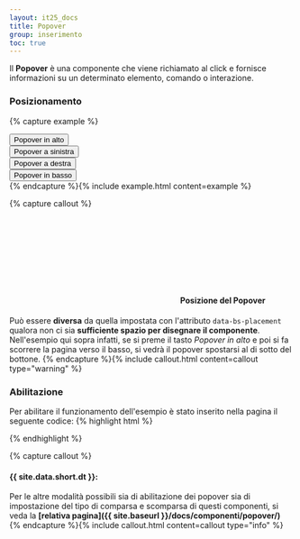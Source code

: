 ```yaml
---
layout: it25_docs
title: Popover
group: inserimento
toc: true
---
```


Il **Popover** è una componente che viene richiamato al click e fornisce informazioni su un determinato elemento, comando o interazione.

### Posizionamento

{% capture example %}
<div class="container">
  <div class="row">
    <div class="col-12 col-md-4 offset-md-4">
      <button type="button" class="btn btn-secondary" data-container="body" data-bs-toggle="popover" data-bs-placement="top"
        title="Titolo del Popover" data-bs-html="true"
        data-bs-content='Lorem ipsum dolor sit amet, consectetur adipiscing elit. Nunc vel finibus augue.
               <a href="#" class="popover-inner-link">altro ...</a>'>
        Popover in alto
      </button>
    </div>
  </div>
  <div class="row mt-4">
    <div class="col-12 col-md-4">
      <button type="button" class="btn btn-secondary" data-container="body" data-bs-toggle="popover" data-bs-placement="right"
        title="Titolo del Popover"
        data-bs-content="Lorem ipsum dolor sit amet, consectetur adipiscing elit. Nunc vel finibus augue.">
        Popover a sinistra
      </button>
    </div>
    <div class="col-12 col-md-4 offset-md-4">
      <button type="button" class="btn btn-secondary" data-container="body" data-bs-toggle="popover" data-bs-placement="left"
        title="Titolo del Popover"
        data-bs-content="Lorem ipsum dolor sit amet, consectetur adipiscing elit. Nunc vel finibus augue.">
        Popover a destra
      </button>
    </div>
  </div>
  <div class="row mt-4">
    <div class="col-12 col-md-4 offset-md-4">
      <button type="button" class="btn btn-secondary" data-container="body" data-bs-toggle="popover" data-bs-placement="bottom"
        data-bs-html="true"
        title="Titolo del Popover"
        data-bs-content='Lorem ipsum dolor sit amet, consectetur adipiscing elit. Nunc vel finibus augue.
               <a href="#" class="popover-inner-link">altro ...</a>'>
        Popover in basso
      </button>
    </div>
  </div>
</div>
{% endcapture %}{% include example.html content=example %}

{% capture callout %}

#### <svg class="icon icon-warning icon-lg"><use xlink:href="{{ site.baseurl }}/dist/svg/sprites.svg#it-warning-circle"></use></svg> Posizione del Popover

Può essere **diversa** da quella impostata con l'attributo `data-bs-placement` qualora non ci sia **sufficiente spazio per disegnare il componente**.  
Nell'esempio qui sopra infatti, se si preme il tasto _Popover in alto_ e poi si fa scorrere la pagina verso il basso, si vedrà il popover spostarsi al di sotto del bottone.
{% endcapture %}{% include callout.html content=callout type="warning" %}

### Abilitazione

Per abilitare il funzionamento dell'esempio è stato inserito nella pagina il seguente codice:
{% highlight html %}
<script>
  document.addEventListener("DOMContentLoaded", function() {
    var popoverTriggerList = [].slice.call(document.querySelectorAll('[data-bs-toggle="popover"]'))
    var popoverList = popoverTriggerList.map(function (popoverTriggerEl) {
      return new bootstrap.Popover(popoverTriggerEl)
    })
  })    
</script>
{% endhighlight %}


{% capture callout %}
#### {{ site.data.short.dt }}:
Per le altre modalità possibili sia di abilitazione dei popover sia di impostazione del tipo di comparsa e scomparsa di questi componenti, si veda la **[relativa pagina]({{ site.baseurl }}/docs/componenti/popover/)**
{% endcapture %}{% include callout.html content=callout type="info" %}

  
<script>
  document.addEventListener("DOMContentLoaded", function() {
    var popoverTriggerList = [].slice.call(document.querySelectorAll('[data-bs-toggle="popover"]'))
    var popoverList = popoverTriggerList.map(function (popoverTriggerEl) {
      return new bootstrap.Popover(popoverTriggerEl)
    })
  })    
</script>
